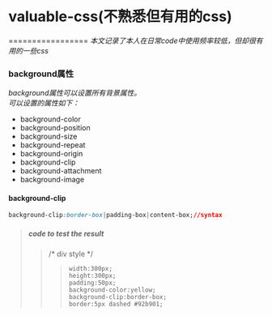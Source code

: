 # valuable-css(不熟悉但有用的css)
=================
*本文记录了本人在日常code中使用频率较低，但却很有用的一些css*<br>

### background属性
*background属性可以设置所有背景属性。*<br>
*可以设置的属性如下：*<br>
* background-color
* background-position
* background-size
* background-repeat
* background-origin
* background-clip
* background-attachment
* background-image

#### background-clip
```css
background-clip:border-box|padding-box|content-box;//syntax
```
> ##### code to test the result
>> /* div style */
>>
>>>		width:300px;
>>>		height:300px;
>>>		padding:50px;
>>>		background-color:yellow;
>>>		background-clip:border-box;
>>>		border:5px dashed #92b901;